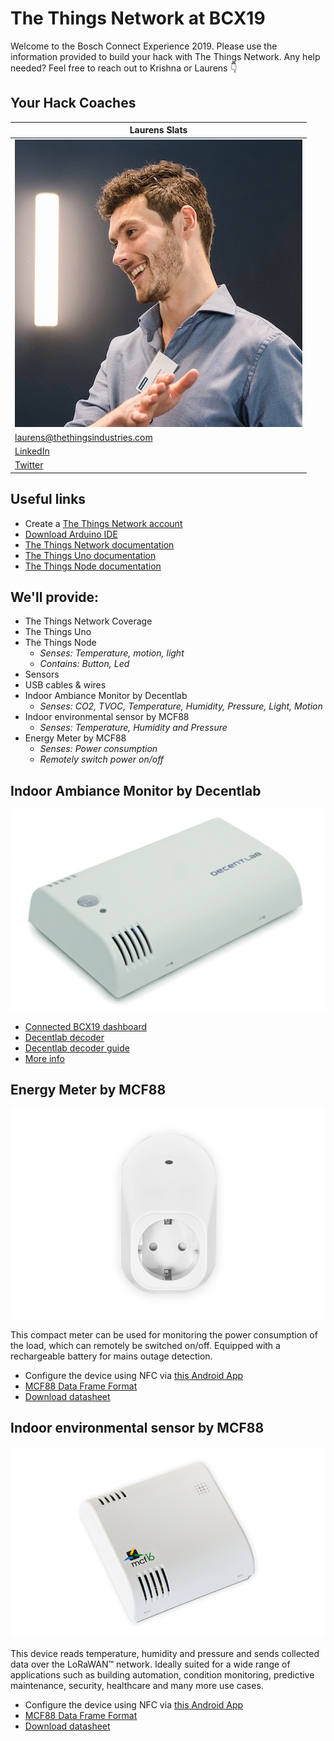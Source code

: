 # The Things Network at BCX19

Welcome to the Bosch Connect Experience 2019. Please use the information provided to build your hack with The Things Network. Any help needed? Feel free to reach out to Krishna or Laurens 👇

## Your Hack Coaches


|**Laurens Slats**|
|--- |
|![Laurens](media/laurens.jpg)|
|laurens@thethingsindustries.com|
|[LinkedIn](https://www.linkedin.com/in/laurensslats)|
|[Twitter](https://twitter.com/laurensslats)|


## Useful links

- Create a [The Things Network account](https://account.thethingsnetwork.org/register)
- [Download Arduino IDE](https://www.arduino.cc/en/Main/Software)
- [The Things Network documentation](https://www.thethingsnetwork.org/docs/)
 - [The Things Uno documentation](https://www.thethingsnetwork.org/docs/devices/uno/)
 - [The Things Node documentation](https://www.thethingsnetwork.org/docs/devices/uno/)


## We'll provide:

- The Things Network Coverage
- The Things Uno
- The Things Node
  - *Senses: Temperature, motion, light*
  - *Contains: Button, Led*
- Sensors
- USB cables & wires
- Indoor Ambiance Monitor by Decentlab
  - *Senses: CO2, TVOC, Temperature, Humidity, Pressure, Light, Motion*
- Indoor environmental sensor by MCF88
  - *Senses: Temperature, Humidity and Pressure*
- Energy Meter by MCF88
  - *Senses: Power consumption*
  - *Remotely switch power on/off*


## Indoor Ambiance Monitor by Decentlab
![Decentlab-sensor](media/Decentlab.png)

- [Connected BCX19 dashboard](https://exhibition.decentlab.com/dashboard/db/bosch-connected-world-2019?refresh=10s&orgId=2)
- [Decentlab decoder](https://github.com/decentlab/decentlab-decoders/blob/master/Indoor%20Ambiance%20Monitor/DL-IAM.js)
- [Decentlab decoder guide](https://github.com/decentlab/decentlab-decoders/blob/master/README.md)
- [More info](https://github.com/TheThingsNetwork/workshops/blob/master/The%20Things%20Network/media/Decentlab-PS-Indoor-Ambiance-Monitor.pdf)



## Energy Meter by MCF88
![MCF-energy-sensor](media/MCF-LW12PLG-bw.png)

This compact meter can be used for monitoring the power consumption of the load, which can remotely be switched on/off. Equipped with a rechargeable battery for mains outage detection.

- Configure the device using NFC via [this Android App](https://play.google.com/store/apps/details?id=com.mcf88.loratool.client)
- [MCF88 Data Frame Format](https://github.com/TheThingsNetwork/workshops/blob/master/The%20Things%20Network/media/MCF88%20Data%20Frame%20Format%201.20.pdf)
- [Download datasheet](https://www.mcf16.com/wp-content/uploads/2018/11/mcf16-MCF-LW12PLG.pdf)


## Indoor environmental sensor by MCF88
![MCF-indoor-sensor](media/mcf16-MCF-LW12TER.png)

This device reads temperature, humidity and pressure and sends collected data over the LoRaWAN™ network. Ideally suited for a wide range of applications such as building automation, condition monitoring, predictive maintenance, security, healthcare and many more use cases.

- Configure the device using NFC via [this Android App](https://play.google.com/store/apps/details?id=com.mcf88.loratool.client)
- [MCF88 Data Frame Format](https://github.com/TheThingsNetwork/workshops/blob/master/The%20Things%20Network/media/MCF88%20Data%20Frame%20Format%201.20.pdf)
- [Download datasheet](https://www.mcf16.com/wp-content/uploads/2018/02/mcf16-MCF-LW12TER.pdf)
